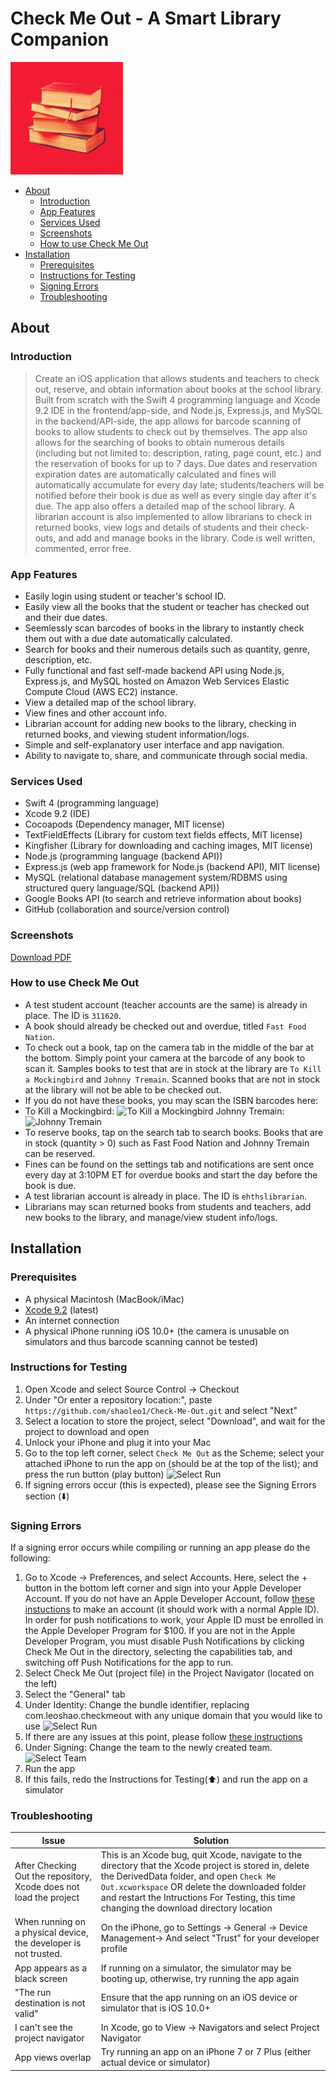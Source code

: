 # Check Me Out - A Smart Library Companion

![App logo](https://github.com/shaoleo1/Check-Me-Out/blob/master/Check%20Me%20Out/Assets.xcassets/AppIcon.appiconset/180.jpg?raw=true)


  * [About](#about)
    + [Introduction](#introduction)
    + [App Features](#app-features)
    + [Services Used](#services-used)
    + [Screenshots](#screenshots)
    + [How to use Check Me Out](#how-to-use-check-me-out)
  * [Installation](#installation)
    + [Prerequisites](#prerequisites)
    + [Instructions for Testing](#instructions-for-testing)
    + [Signing Errors](#signing-errors)
    + [Troubleshooting](#troubleshooting)

## About

### Introduction
> Create an iOS application that allows students and teachers to check out, reserve, and obtain information about books at the school library. Built from scratch with the Swift 4 programming language and Xcode 9.2 IDE in the frontend/app-side, and Node.js, Express.js, and MySQL in the backend/API-side, the app allows for barcode scanning of books to allow students to check out by themselves. The app also allows for the searching of books to obtain numerous details (including but not limited to: description, rating, page count, etc.) and the reservation of books for up to 7 days. Due dates and reservation expiration dates are automatically calculated and fines will automatically accumulate for every day late; students/teachers will be notified before their book is due as well as every single day after it's due. The app also offers a detailed map of the school library. A librarian account is also implemented to allow librarians to check in returned books, view logs and details of students and their check-outs, and add and manage books in the library. Code is well written, commented, error free.

### App Features
* Easily login using student or teacher's school ID.
* Easily view all the books that the student or teacher has checked out and their due dates.
* Seemlessly scan barcodes of books in the library to instantly check them out with a due date automatically calculated.
* Search for books and their numerous details such as quantity, genre, description, etc.
* Fully functional and fast self-made backend API using Node.js, Express.js, and MySQL hosted on Amazon Web Services Elastic Compute Cloud (AWS EC2) instance.
* View a detailed map of the school library.
* View fines and other account info.
* Librarian account for adding new books to the library, checking in returned books, and viewing student information/logs.
* Simple and self-explanatory user interface and app navigation.
* Ability to navigate to, share, and communicate through social media.

### Services Used
* Swift 4 (programming language)
* Xcode 9.2 (IDE)
* Cocoapods (Dependency manager, MIT license)
* TextFieldEffects (Library for custom text fields effects, MIT license)
* Kingfisher (Library for downloading and caching images, MIT license)
* Node.js (programming language (backend API))
* Express.js (web app framework for Node.js (backend API), MIT license)
* MySQL (relational database management system/RDBMS using structured query language/SQL (backend API))
* Google Books API (to search and retrieve information about books)
* GitHub (collaboration and source/version control)

### Screenshots
[Download PDF]()

### How to use Check Me Out
* A test student account (teacher accounts are the same) is already in place. The ID is `311620`.
* A book should already be checked out and overdue, titled `Fast Food Nation`.
* To check out a book, tap on the camera tab in the middle of the bar at the bottom. Simply point your camera at the barcode of any book to scan it. Samples books to test that are in stock at the library are `To Kill a Mockingbird` and `Johnny Tremain`. Scanned books that are not in stock at the library will not be able to be checked out.
* If you do not have these books, you may scan the ISBN barcodes here:
* To Kill a Mockingbird: ![To Kill a Mockingbird](https://i.imgur.com/VEI3ycZ.png)  Johnny Tremain: ![Johnny Tremain](https://i.imgur.com/Ok4axQq.png)
* To reserve books, tap on the search tab to search books. Books that are in stock (quantity > 0) such as Fast Food Nation and Johnny Tremain can be reserved.
* Fines can be found on the settings tab and notifications are sent once every day at 3:10PM ET for overdue books and start the day before the book is due.
* A test librarian account is already in place. The ID is `ehthslibrarian`.
* Librarians may scan returned books from students and teachers, add new books to the library, and manage/view student info/logs.

## Installation
### Prerequisites
* A physical Macintosh (MacBook/iMac)
* [Xcode 9.2](https://itunes.apple.com/us/app/xcode/id497799835) (latest)
* An internet connection
* A physical iPhone running iOS 10.0+ (the camera is unusable on simulators and thus barcode scanning cannot be tested)

### Instructions for Testing
1. Open Xcode and select Source Control -> Checkout
2. Under "Or enter a repository location:", paste `https://github.com/shaoleo1/Check-Me-Out.git` and select "Next"
3. Select a location to store the project, select "Download", and wait for the project to download and open
4. Unlock your iPhone and plug it into your Mac
5. Go to the top left corner, select `Check Me Out` as the Scheme; select your attached iPhone to run the app on (should be at the top of the list); and press the run button (play button)
![Select Run](https://i.imgur.com/xZCPY5u.png)
6. If signing errors occur (this is expected), please see the Signing Errors section (⬇️)

### Signing Errors
If a signing error occurs while compiling or running an app please do the following:

1. Go to Xcode -> Preferences, and select Accounts. Here, select the + button in the bottom left corner and sign into your Apple Developer Account. If you do not have an Apple Developer Account, follow [these instuctions](https://9to5mac.com/2016/03/27/how-to-create-free-apple-developer-account-sideload-apps/) to make an account (it should work with a normal Apple ID).
In order for push notifications to work, your Apple ID must be enrolled in the Apple Developer Program for $100. If you are not in the Apple Developer Program, you must disable Push Notifications by clicking Check Me Out in the directory, selecting the capabilities tab, and switching off Push Notifications for the app to run.
2. Select Check Me Out (project file) in the Project Navigator (located on the left)
3. Select the "General" tab 
4. Under Identity: Change the bundle identifier, replacing com.leoshao.checkmeout with any unique domain that you would like to use
![Select Run](https://i.imgur.com/C2baSf6.png)
5. If there are any issues at this point, please follow [these instructions](https://developer.apple.com/library/content/documentation/IDEs/Conceptual/AppStoreDistributionTutorial/CreatingYourTeamProvisioningProfile/CreatingYourTeamProvisioningProfile.html)
4. Under Signing: Change the team to the newly created team. 
![Select Team](https://i.imgur.com/SYOBqyi.png)
5. Run the app 
6. If this fails, redo the Instructions for Testing(⬆️) and run the app on a simulator

### Troubleshooting 
| Issue | Solution |
|-------------------------------------------------------------------|--------------------------------------------------------------------------------------------------|
| After Checking Out the repository, Xcode does not load the project| This is an Xcode bug, quit Xcode, navigate to the directory that the Xcode project is stored in, delete the DerivedData folder, and open `Check Me Out.xcworkspace` OR  delete the downloaded folder and restart the Intructions For Testing, this time changing the download directory location|
| When running on a physical device, the developer is not trusted.  | On the iPhone, go to Settings -> General -> Device Management-> And select "Trust" for your developer profile |
| App appears as a black screen | If running on a simulator, the simulator may be booting up, otherwise, try running the app again |
| "The run destination is not valid" | Ensure that the app running on an iOS device or simulator that is iOS 10.0+  |
| I can't see the project navigator  | In Xcode, go to View -> Navigators and select Project Navigator  
| App views overlap | Try running an app on an iPhone 7 or 7 Plus (either actual device or simulator)

